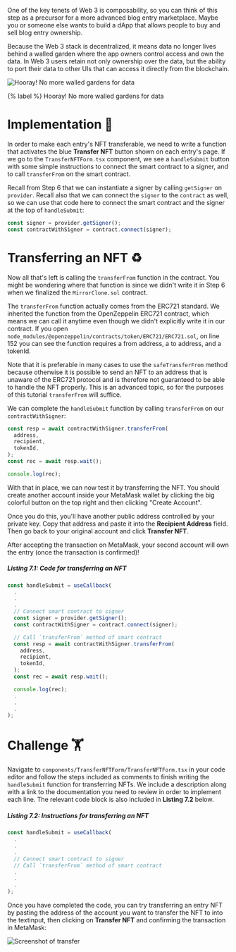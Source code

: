 One of the key tenets of Web 3 is composability, so you can think of this step as a precursor for a more advanced blog entry marketplace. Maybe you or someone else wants to build a dApp that allows people to buy and sell blog entry ownership.

Because the Web 3 stack is decentralized, it means data no longer lives behind a walled garden where the app owners control access and own the data. In Web 3 users retain not only ownership over the data, but the ability to port their data to other UIs that can access it directly from the blockchain.

![Hooray! No more walled gardens for data](https://raw.githubusercontent.com/figment-networks/learn-tutorials/mirror-tutorial/mirror/assets/free.jpeg?raw=true)

{% label %}
Hooray! No more walled gardens for data

# Implementation 🧩

In order to make each entry's NFT transferable, we need to write a function that activates the blue **Transfer NFT** button shown on each entry's page. If we go to the `TransferNFTForm.tsx` component, we see a `handleSubmit` button with some simple instructions to connect the smart contract to a signer, and to call `transferFrom` on the smart contract.

Recall from Step 6 that we can instantiate a signer by calling `getSigner` on `provider`. Recall also that we can connect the `signer` to the `contract` as well, so we can use that code here to connect the smart contract and the signer at the top of `handleSubmit`:

```typescript
const signer = provider.getSigner();
const contractWithSigner = contract.connect(signer);
```

# Transferring an NFT ♻️

Now all that's left is calling the `transferFrom` function in the contract. You might be wondering where that function is since we didn't write it in Step 6 when we finalized the `MirrorClone.sol` contract.

The `transferFrom` function actually comes from the ERC721 standard. We inherited the function from the OpenZeppelin ERC721 contract, which means we can call it anytime even though we didn't explicitly write it in our contract. If you open `node_modules/@openzeppelin/contracts/token/ERC721/ERC721.sol`, on line 152 you can see the function requires a from address, a to address, and a tokenId.

Note that it is preferable in many cases to use the `safeTransferFrom` method because otherwise it is possible to send an NFT to an address that is unaware of the ERC721 protocol and is therefore not guaranteed to be able to handle the NFT properly. This is an advanced topic, so for the purposes of this tutorial `transferFrom` will suffice.

We can complete the `handleSubmit` function by calling `transferFrom` on our `contractWithSigner`:

```typescript
const resp = await contractWithSigner.transferFrom(
  address,
  recipient,
  tokenId,
);
const rec = await resp.wait();

console.log(rec);
```

With that in place, we can now test it by transferring the NFT. You should create another account inside your MetaMask wallet by clicking the big colorful button on the top right and then clicking "Create Account".

Once you do this, you'll have another public address controlled by your private key. Copy that address and paste it into the **Recipient Address** field. Then go back to your original account and click **Transfer NFT**.

After accepting the transaction on MetaMask, your second account will own the entry (once the transaction is confirmed)!

##### _Listing 7.1: Code for transferring an NFT_
```typescript
const handleSubmit = useCallback(
  .
  .
  .
  // Connect smart contract to signer
  const signer = provider.getSigner();
  const contractWithSigner = contract.connect(signer);

  // Call `transferFrom` method of smart contract
  const resp = await contractWithSigner.transferFrom(
    address,
    recipient,
    tokenId,
  );
  const rec = await resp.wait();

  console.log(rec);
  .
  .
  .
);
```

# Challenge 🏋️

Navigate to `components/TransferNFTForm/TransferNFTForm.tsx` in your code editor and follow the steps included as comments to finish writing the `handleSubmit` function for transferring NFTs. We include a description along with a link to the documentation you need to review in order to implement each line. The relevant code block is also included in **Listing 7.2** below.

##### _Listing 7.2: Instructions for transferring an NFT_
```typescript
const handleSubmit = useCallback(
  .
  .
  .
  // Connect smart contract to signer
  // Call `transferFrom` method of smart contract
  .
  .
  .
);
```

Once you have completed the code, you can try transferring an entry NFT by pasting the address of the account you want to transfer the NFT to into the textinput, then clicking on **Transfer NFT** and confirming the transaction in MetaMask:

![Screenshot of transfer](https://raw.githubusercontent.com/figment-networks/learn-tutorials/mirror-tutorial/mirror/assets/transfer.jpg?raw=true)